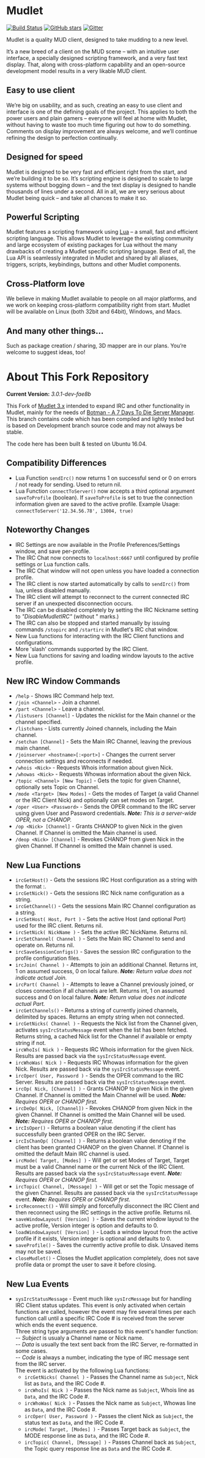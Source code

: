 # Mudlet

[![Build Status](https://travis-ci.org/Mudlet/Mudlet.svg?branch=development)](https://travis-ci.org/Mudlet/Mudlet) [![GitHub stars](https://img.shields.io/github/stars/Mudlet/Mudlet.svg)](https://github.com/Mudlet/Mudlet/stargazers)
[![Gitter](https://badges.gitter.im/Join%20Chat.svg)](https://gitter.im/Mudlet/Mudlet?utm_source=badge&utm_medium=badge&utm_campaign=pr-badge&utm_content=badge)

Mudlet is a quality MUD client, designed to take mudding to a new level.

It’s a new breed of a client on the MUD scene – with an intuitive user interface, a specially designed scripting framework, and a very fast text display. That, along with cross-platform capability and an open-source development model results in a very likable MUD client.

## Easy to use client

We’re big on usability, and as such, creating an easy to use client and interface is one of the defining goals of the project. This applies to both the power users and plain gamers – everyone will feel at home with Mudlet, without having to waste too much time figuring out how to do something. Comments on display improvement are always welcome, and we’ll continue refining the design to perfection continually.

## Designed for speed

Mudlet is designed to be very fast and efficient right from the start, and we’re building it to be so. It’s scripting engine is designed to scale to large systems without bogging down – and the text display is designed to handle thousands of lines under a second. All in all, we are very serious about Mudlet being quick – and take all chances to make it so.

## Powerful Scripting

Mudlet features a scripting framework using [Lua](https://www.lua.org/) – a small, fast and efficient scripting language. This allows Mudlet to leverage the existing community and large ecosystem of existing packages for Lua without the many drawbacks of creating a Mudlet specific scripting language. Best of all, the Lua API is seamlessly integrated in Mudlet and shared by all aliases, triggers, scripts, keybindings, buttons and other Mudlet components.

## Cross-Platform love

We believe in making Mudlet available to people on all major platforms, and we work on keeping cross-platform compatibility right from start. Mudlet will be available on Linux (both 32bit and 64bit), Windows, and Macs.

## And many other things…

Such as package creation / sharing, 3D mapper are in our plans. You’re welcome to suggest ideas, too!

# About This Fork Repository

__Current Version:__ *3.0.1-dev-fae8b*  

This Fork of [Mudlet 3.x](https://github.com/Mudlet/Mudlet "Mudlet 3.x Official Repository") intended to expand IRC and other functionality in Mudlet, mainly for the needs of [Botman - A 7 Days To Die Server Manager](http://www.botman.nz/ "Botman, A 7 Days To Die Server Manager").  
This branch contains code which has been compiled and lightly tested but is based on Development branch source code and may not always be stable.  
  
The code here has been built & tested on Ubuntu 16.04.  

## Compatibility Differences

* Lua Function `sendIrc()` now returns 1 on successful send or 0 on errors / not ready for sending. Used to return nil.  
* Lua Function `connectToServer()` now accepts a third optional argument `saveToProfile` (boolean). If `saveToProfile` is set to true the connection information given are saved to the active profile.  Example Usage: `connectToServer('12.34.56.78', 13004, true)`   

## Noteworthy Changes

* IRC Settings are now available in the Profile Preferences/Settings window, and save per-profile.  
* The IRC Chat now connects to `localhost:6667` until configured by profile settings or Lua function calls.  
* The IRC Chat window will not open unless you have loaded a connection profile.  
* The IRC client is now started automatically by calls to `sendIrc()` from lua, unless disabled manually.  
* The IRC client will attempt to reconnect to the current connected IRC server if an unexpected disconnection occurs.  
* The IRC can be disabled completely by setting the IRC Nickname setting to *"DisableMudletIRC"* (without " marks.)  
* The IRC can also be stopped and started manually by issuing commands `/stopirc` and `/startirc` in Mudlet's IRC chat window.  
* New Lua functions for interacting with the IRC Client functions and configurations.  
* More 'slash' commands supported by the IRC Client.  
* New Lua functions for saving and loading window layouts to the active profile.

## New IRC Window Commands

* `/help` - Shows IRC Command help text.  
* `/join <Channel>` - Join a channel.  
* `/part <Channel>` - Leave a channel.  
* `/listusers [Channel]` - Updates the nicklist for the Main channel or the channel specified.  
* `/listchans` - Lists currently Joined channels, including the Main channel.  
* `/setchan [Channel]` - Sets the Main IRC Channel, leaving the previous main channel.  
* `/joinserver <hostname>[:<port>]` - Changes the current server connection settings and reconnects if needed.  
* `/whois <Nick>` - Requests Whois information about given Nick.  
* `/whowas <Nick>` - Requests Whowas information about the given Nick.  
* `/topic <Channel> [New Topic]` - Gets the topic for given Channel, optionally sets Topic on Channel.  
* `/mode <Target> [New Modes]` - Gets the modes of Target (a valid Channel or the IRC Client Nick) and optionally can set modes on Target.  
* `/oper <User> <Password>` - Sends the OPER command to the IRC server using given User and Password credentials. *__Note:__ This is a server-wide OPER, not a CHANOP.*  
* `/op <Nick> [Channel]` - Grants CHANOP to given Nick in the given Channel. If Channel is omitted the Main channel is used.  
* `/deop <Nick> [Channel]` - Revokes CHANOP from given Nick in the given Channel. If Channel is omitted the Main channel is used.  

## New Lua Functions

* `ircGetHost()` - Gets the sessions IRC Host configuration as a string with the format <host>:<port>.  
* `ircGetNick()` - Gets the sessions IRC Nick name configuration as a string.
* `ircGetChannel()` - Gets the sessions Main IRC Channel configuration as a string.  
* `ircSetHost( Host, Port )` - Sets the active Host (and optional Port) used for the IRC client. Returns nil.  
* `ircSetNick( NickName )` - Sets the active IRC NickName. Returns nil.  
* `ircSetChannel( Channel )` - Sets the Main IRC Channel to send and operate on. Returns nil.  
* `ircSaveSessionConfigs()` - Saves the session IRC configuration to the profile configuration files.  
* `ircJoin( Channel )` - Attempts to join an additional Channel. Returns int, 1 on assumed success, 0 on local failure. *__Note:__ Return value does not indicate actual Join.*  
* `ircPart( Channel )` - Attempts to leave a Channel previously joined, or closes connection if all channels are left.  Returns int, 1 on assumed success and 0 on local failure. *__Note:__ Return value does not indicate actual Part.*  
* `ircGetChannels()` - Returns a string of currently joined channels, delimited by spaces. Returns an empty string when not connected.  
* `ircGetNicks( Channel )` - Requests the Nick list from the Channel given, activates `sysIrcStatusMessage` event when the list has been fetched.  Returns string, a cached Nick list for the Channel if available or empty string if not.  
* `ircWhoIs( Nick )` - Requests IRC Whois information for the given Nick. Results are passed back via the `sysIrcStatusMessage` event.  
* `ircWhoWas( Nick )` - Requests IRC Whowas information for the given Nick. Results are passed back via the `sysIrcStatusMessage` event.  
* `ircOper( User, Password )` - Sends the OPER command to the IRC Server. Results are passed back via the `sysIrcStatusMessage` event.  
* `ircOp( Nick, [Channel] )` - Grants CHANOP to given Nick in the given Channel. If Channel is omitted the Main Channel will be used. *__Note:__ Requires OPER or CHANOP first.*  
* `ircDeOp( Nick, [Channel])` - Revokes CHANOP from given Nick in the given Channel. If Channel is omitted the Main Channel will be used. *__Note:__ Requires OPER or CHANOP first.*   
* `ircIsOper()` - Returns a boolean value denoting if the client has successfully been granted OPER on the IRC Server.  
* `ircIsChanOp( [Channel] )` - Returns a boolean value denoting if the client has been granted CHANOP on the given Channel. If Channel is omitted the default Main IRC channel is used.  
* `ircMode( Target, [Modes] )` - Will get or set Modes of Target, Target must be a valid Channel name or the current Nick of the IRC Client. Results are passed back via the `sysIrcStatusMessage` event. *__Note:__ Requires OPER or CHANOP first.*  
* `ircTopic( Channel, [Message] )` - Will get or set the Topic message of the given Channel. Results are passed back via the `sysIrcStatusMessage` event. *__Note:__ Requires OPER or CHANOP first.*   
* `ircReconnect()` - Will simply and forcefully disconnect the IRC Client and then reconnect using the IRC settings in the active profile.  Returns nil.    
* `saveWindowLayout( [Version] )` - Saves the current window layout to the active profile, Version integer is option and defaults to 0.  
* `loadWindowLayout( [Version] )` - Loads a window layout from the active profile if it exists, Version integer is optional and defaults to 0.  
* `saveProfile()` - Saves the currently active profile to disk. Unsaved items may not be saved.  
* `closeMudlet()` - Closes the Mudlet application completely, does not save profile data or prompt the user to save it before closing.  
  
## New Lua Events

* `sysIrcStatusMessage` - Event much like `sysIrcMessage` but for handling IRC Client status updates. This event is only activated when certain functions are called, however the event may fire several times per each function call until a specific IRC Code # is received from the server which ends the event sequence.  
   Three string type arguments are passed to this event's handler function:  
    -- *Subject*  is usualy a Channel name or Nick name.  
    -- *Data*  is usually the text sent back from the IRC Server, re-formatted in some cases.  
    -- *Code*  is always a number, indicating the type of IRC message sent from the IRC server.  
   The event is activated by the following Lua functions:  
   * `ircGetNicks( Channel )` - Passes the Channel name as `Subject`, Nick list as `Data`, and the IRC Code #.   
   * `ircWhoIs( Nick )` - Passes the Nick name as `Subject`, Whois line as `Data`, and the IRC Code #.  
   * `ircWhoWas( Nick )` - Passes the Nick name as `Subject`, Whowas line as `Data`, and the IRC Code #.  
   * `ircOper( User, Password )` - Passes the client Nick as `Subject`, the status text as `Data`, and the IRC Code #.
   * `ircMode( Target, [Modes] )` - Passes Target back as `Subject`, the MODE response line as `Data`, and the IRC Code #.  
   * `ircTopic( Channel, [Message] )` - Passes Channel back as `Subject`, the Topic query response line as `Data` and the IRC Code #.  
   




